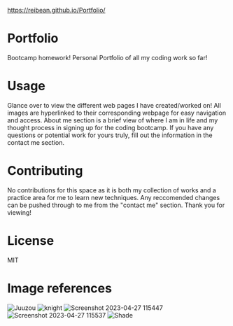 https://reibean.github.io/Portfolio/
# Portfolio
 Bootcamp homework! Personal Portfolio of all my coding work so far!

# Usage
Glance over to view the different web pages I have created/worked on! All images are hyperlinked to their corresponding webpage for easy navigation and access. About me section is a brief view of where I am in life and my thought process in signing up for the coding bootcamp. If you have any questions or potential work for yours truly, fill out the information in the contact me section.

# Contributing
No contributions for this space as it is both my collection of works and a practice area for me to learn new techniques. Any reccomended changes can be pushed through to me from the "contact me" section. Thank you for viewing!

# License
MIT

# Image references
![Juuzou](https://user-images.githubusercontent.com/130249033/235043880-21bf4ddf-efd4-4a9f-ad84-992c99453131.jpg)
![knight](https://user-images.githubusercontent.com/130249033/235044336-04117591-2534-4ad0-9ef1-fe636d2d4f66.jpg)
![Screenshot 2023-04-27 115447](https://user-images.githubusercontent.com/130249033/235044348-b398ba2f-0a98-427b-a5d5-59d36f4872b6.png)
![Screenshot 2023-04-27 115537](https://user-images.githubusercontent.com/130249033/235044405-efdbf620-7dd6-4344-89f2-588dc0c9c998.png)
![Shade](https://user-images.githubusercontent.com/130249033/235044416-1b90391b-3a5e-4153-9b88-b2de1b577245.png)
